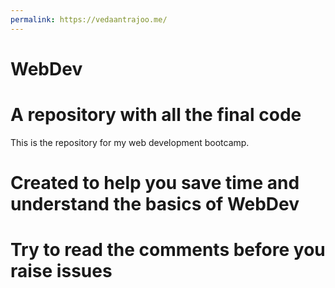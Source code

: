 ```yaml
---
permalink: https://vedaantrajoo.me/
---
```




# WebDev
# A repository with all the final code
This is the repository for my web development bootcamp.
# Created to help you save time and understand the basics of WebDev
# Try to read the comments before you raise issues

